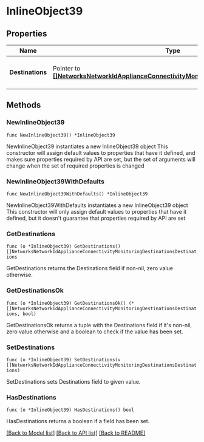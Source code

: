 # InlineObject39

## Properties

Name | Type | Description | Notes
------------ | ------------- | ------------- | -------------
**Destinations** | Pointer to [**[]NetworksNetworkIdApplianceConnectivityMonitoringDestinationsDestinations**](NetworksNetworkIdApplianceConnectivityMonitoringDestinationsDestinations.md) | The list of connectivity monitoring destinations | [optional] 

## Methods

### NewInlineObject39

`func NewInlineObject39() *InlineObject39`

NewInlineObject39 instantiates a new InlineObject39 object
This constructor will assign default values to properties that have it defined,
and makes sure properties required by API are set, but the set of arguments
will change when the set of required properties is changed

### NewInlineObject39WithDefaults

`func NewInlineObject39WithDefaults() *InlineObject39`

NewInlineObject39WithDefaults instantiates a new InlineObject39 object
This constructor will only assign default values to properties that have it defined,
but it doesn't guarantee that properties required by API are set

### GetDestinations

`func (o *InlineObject39) GetDestinations() []NetworksNetworkIdApplianceConnectivityMonitoringDestinationsDestinations`

GetDestinations returns the Destinations field if non-nil, zero value otherwise.

### GetDestinationsOk

`func (o *InlineObject39) GetDestinationsOk() (*[]NetworksNetworkIdApplianceConnectivityMonitoringDestinationsDestinations, bool)`

GetDestinationsOk returns a tuple with the Destinations field if it's non-nil, zero value otherwise
and a boolean to check if the value has been set.

### SetDestinations

`func (o *InlineObject39) SetDestinations(v []NetworksNetworkIdApplianceConnectivityMonitoringDestinationsDestinations)`

SetDestinations sets Destinations field to given value.

### HasDestinations

`func (o *InlineObject39) HasDestinations() bool`

HasDestinations returns a boolean if a field has been set.


[[Back to Model list]](../README.md#documentation-for-models) [[Back to API list]](../README.md#documentation-for-api-endpoints) [[Back to README]](../README.md)


